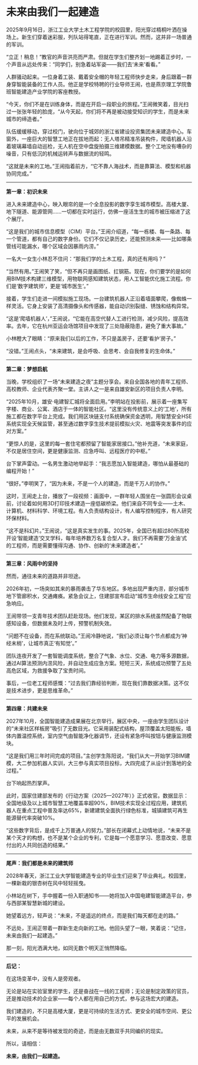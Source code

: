 # 未来由我们一起建造

2025年9月16日，浙江工业大学土木工程学院的校园里，阳光穿过梧桐叶洒在操场上。新生们穿着迷彩服，列队站得笔直，正在进行军训。然而，这并非一场普通的军训。

“立正！稍息！”教官的声音洪亮而严肃。但就在学生们整齐划一地踢着正步时，一个声音从远处传来：“同学们，别急着站军姿——我们去‘未来’看看。”

人群骚动起来。一位身着工装、戴着安全帽的年轻工程师快步走来，身后跟着一群身穿智能装备的工作人员。他正是学校特聘的行业导师王闹，也是燕京理工学院鲁班智能建造产业学院的客座教授。

“今天，你们不是在训练身体，而是在开启一段职业的旅程。”王闹微笑着，目光扫过一张张年轻的脸庞，“从今天起，你们将不再是被动接受知识的学生，而是未来城市的缔造者。”

队伍缓缓移动，穿过校门，驶向位于城郊的浙江省建设投资集团未来建造中心。车窗外，一座巨大的智慧工地正在拔地而起：无人塔吊精准吊装构件，爬墙机器人沿着玻璃幕墙自动巡检，无人机在空中盘旋拍摄三维建模数据。整个工地没有嘈杂的噪音，只有低沉的机械运转声与数据流的轻鸣。

“这就是未来的工地。”王闹指着前方，“它不靠人海战术，而是靠算法、模型和机器协同完成。”

---

**第一章：初识未来**

进入未来建造中心，映入眼帘的是一个全息投影的数字孪生城市模型。高楼大厦、地下隧道、能源管网……一切都在实时运行，仿佛一座活生生的城市被压缩进了这个展厅。

“这是我们的城市信息模型（CIM）平台。”王闹介绍道，“每一栋楼、每一条路、每一个管道，都有自己的数字身份。它们不仅记录历史，还能预测未来——比如哪条管线可能漏水，哪个区域会因暴雨内涝。”

一名大一女生小林忍不住问：“那我们学的土木工程，真的还有用吗？”

“当然有用。”王闹笑了笑，“但不再只是画图纸、扛钢筋。现在，你们要学的是如何用BIM技术构建三维模型，用物联网感知建筑状态，用人工智能优化施工流程。你们是‘数字建筑师’，更是‘城市医生’。”

接着，学生们走进一间模拟施工现场。一台建筑机器人正沿着墙面攀爬，像蜘蛛一样灵活。它身上安装了高清摄像头和传感器，能自动识别裂缝、锈蚀和结构异常。

“这是‘爬墙机器人’，”王闹说，“它能在高空代替人工进行检测，减少风险，提高效率。去年，它在杭州亚运会场馆项目中发现了三处隐蔽隐患，避免了重大事故。”

小林瞪大了眼睛：“原来我们以后的工作，不只是盖房子，还要‘看护’房子。”

“没错。”王闹点头，“未来建筑，是会呼吸、会思考、会自我修复的生命体。”

---

**第二章：梦想启航**

当晚，学校组织了一场“未来建造之夜”主题分享会。来自全国各地的青年工程师、高校教师、企业代表齐聚一堂。主讲人之一是来自雄安新区的项目负责人李明。

“2025年10月，雄安·电建智汇城将全面启用。”李明站在投影前，展示着一座集写字楼、商业、公寓、酒店于一体的智能社区。“这里没有传统意义上的‘工地’，所有施工都在数字平台上完成。我们用区块链支付系统确保资金透明，用智慧安全HSE系统实现全天候监管，甚至通过数字孪生技术提前模拟火灾、地震等突发事件的应对方案。”

“更惊人的是，这里的每一套住宅都预留了智能家居接口。”他补充道，“未来家庭，不仅是居住空间，更是健康监测、应急呼叫、远程医疗的中枢。”

台下掌声雷动。一名男生激动地举起手：“我志愿加入智能建造，哪怕从最基础的编程开始！”

“很好。”李明笑了，“因为未来，不是一个人的建造，而是千万人的协作。”

这时，王闹走上台，播放了一段视频：画面中，一群年轻人围坐在一张圆形会议桌前，讨论着如何用3D打印技术建造一座低碳桥梁。他们来自不同专业——土木、计算机、材料科学、环境工程。有人负责结构设计，有人编写控制程序，有人研究环保材料。

“这不是科幻片。”王闹说，“这是真实发生的事。2025年，全国已有超过80所高校开设‘智能建造’交叉学科，每年培养数万名复合型人才。我们不再需要‘万金油’式的工程师，而是需要懂得沟通、协作、创新的‘未来建造者’。”

---

**第三章：风雨中的坚持**

然而，通往未来的道路并非坦途。

2026年初，一场突如其来的暴雨袭击了华东地区。多地出现严重内涝，部分城市地下管廊积水，交通瘫痪。紧急会议上，住建部宣布启动“城市生命线安全工程”应急响应。

王闹带领一支青年技术团队赶赴现场。他们发现，某区的排水系统虽然配备了物联感知设备，但数据未及时上传，预警机制失效。

“问题不在设备，而在系统联动。”王闹冷静地说，“我们必须让每个节点都成为‘神经末梢’，让城市真正‘有知觉’。”

团队连夜开发了一套智能调度系统，整合了气象、水位、交通、电力等多源数据，通过AI算法预测内涝风险，并自动生成应急方案。短短三天，系统成功预警了五处高危区域，为救援争取了宝贵时间。

事后，一位老工程师感慨：“过去我们靠经验判断，现在我们靠数据决策。这不仅是技术进步，更是思维革命。”

---

**第四章：共建未来**

2027年10月，全国智能建造成果展在北京举行。展区中央，一座由学生团队设计的“未来社区样板房”吸引了无数目光。它采用装配式结构，屋顶覆盖太阳能板，墙体内置温控系统，室内空气由智能净化器调节，还设有紧急呼叫按钮与健康监测模块。

“这是我们用三年时间完成的项目。”主创学生陈阳说，“我们从大一开始学习BIM建模，大二参加机器人实训，大三参与真实项目投标，大四完成了从设计到落地的全过程。”

台下响起热烈掌声。

此时，国家住建部发布的《行动方案（2025—2027年）》正式收官。数据显示：全国地级及以上城市智慧工地覆盖率超90%，BIM技术实现全过程应用，建筑机器人在重点工程中普及率达65%，新建建筑全面执行绿色标准，城镇建筑可再生能源替代率突破10%。

“这些数字背后，是成千上万普通人的努力。”部长在闭幕式上动情地说，“未来不是某个天才的构想，也不是某个企业的专利，它是每一个愿意学习、愿意改变、愿意付出的人共同创造的结果。”

---

**尾声：我们都是未来的建筑师**

2028年春天，浙江工业大学智能建造专业的毕业生们迎来了毕业典礼。校园里，一棵新栽的银杏树在风中轻轻摇曳。

小林站在树下，手中握着一份入职通知书——她将加入中国电建智能建造平台，参与西部某智慧新城的建设。

她望着远方，轻声说：“未来，不是遥远的终点，而是我们每天都在走的路。”

不远处，王闹正带着一群新生走向新的工地。他回头望了一眼，笑着说：“记住，未来由我们一起建造。”

那一刻，阳光洒满大地，如同无数个明天正悄然降临。

---

**后记：**

在这场变革中，没有人是旁观者。

无论是站在实验室里的学生，还是奋战在一线的工程师；无论是制定政策的官员，还是推动技术的企业家——每个人都在用自己的方式，参与这场宏大的建造。

我们建造的，不只是高楼大厦，更是可持续的生活方式、更安全的城市空间、更公平的发展机会。

未来，从来不是等待被发现的奇迹，而是由无数双手共同编织的现实。

所以，请相信：

**未来，由我们一起建造。**
